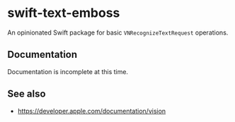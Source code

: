 # swift-text-emboss

An opinionated Swift package for basic `VNRecognizeTextRequest` operations.

## Documentation

Documentation is incomplete at this time.

## See also

* https://developer.apple.com/documentation/vision
